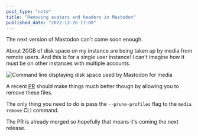 ```yaml
---
post_type: "note" 
title: "Removing avatars and headers in Mastodon"
published_date: "2022-12-26 17:00"
---
```


The next version of Mastodon can't come soon enough. 

About 20GB of disk space on my instance are being taken up by media from remote users. And this is for a single user instance! I can't imagine how it must be on other instances with multiple accounts. 

![Command line displaying disk space used by Mastodon for media](/images/feed/mastodon-media-usage.png)

A recent [PR](https://github.com/mastodon/mastodon/pull/22149) should make things much better though by allowing you to remove these files. 

The only thing you need to do is pass the `--prune-profiles` flag to the `media remove` CLI command. 

The PR is already merged so hopefully that means it's coming the next release. 

